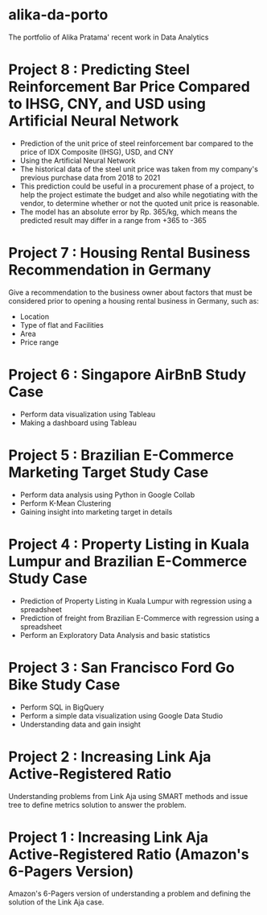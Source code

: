 # alika-da-porto
The portfolio of Alika Pratama' recent work in Data Analytics

# Project 8 : Predicting Steel Reinforcement Bar Price Compared to IHSG, CNY, and USD using Artificial Neural Network
- Prediction of the unit price of steel reinforcement bar compared to the price of IDX Composite (IHSG), USD, and CNY
- Using the Artificial Neural Network
- The historical data of the steel unit price was taken from my company's previous purchase data from 2018 to 2021
- This prediction could be useful in a procurement phase of a project, to help the project estimate the budget and also while negotiating with the vendor, to determine whether or not the quoted unit price is reasonable.
- The model has an absolute error by Rp. 365/kg, which means the predicted result may differ in a range from +365 to -365

# Project 7 : Housing Rental Business Recommendation in Germany
Give a recommendation to the business owner about factors that must be considered prior to opening a housing rental business in Germany, such as:
- Location
- Type of flat and Facilities
- Area 
- Price range

# Project 6 : Singapore AirBnB Study Case
- Perform data visualization using Tableau
- Making a dashboard using Tableau

# Project 5 : Brazilian E-Commerce Marketing Target Study Case
- Perform data analysis using Python in Google Collab
- Perform K-Mean Clustering
- Gaining insight into marketing target in details

# Project 4 : Property Listing in Kuala Lumpur and Brazilian E-Commerce Study Case
- Prediction of Property Listing in Kuala Lumpur with regression using a spreadsheet
- Prediction of freight from Brazilian E-Commerce with regression using a spreadsheet
- Perform an Exploratory Data Analysis and basic statistics

# Project 3 : San Francisco Ford Go Bike Study Case
- Perform SQL in BigQuery
- Perform a simple data visualization using Google Data Studio
- Understanding data and gain insight

# Project 2 : Increasing Link Aja Active-Registered Ratio
Understanding problems from Link Aja using SMART methods and issue tree to define metrics solution to answer the problem.

# Project 1 : Increasing Link Aja Active-Registered Ratio (Amazon's 6-Pagers Version)
Amazon's 6-Pagers version of understanding a problem and defining the solution of the Link Aja case.
